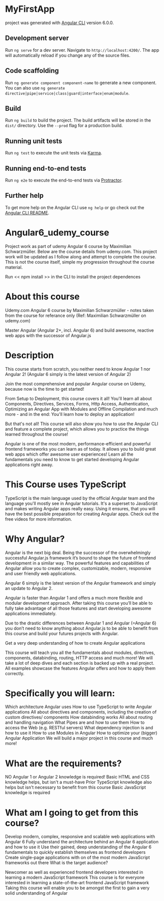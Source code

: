 # MyFirstApp

project was generated with [Angular CLI](https://github.com/angular/angular-cli) version 6.0.0.

## Development server

Run `ng serve` for a dev server. Navigate to `http://localhost:4200/`. The app will automatically reload if you change any of the source files.

## Code scaffolding

Run `ng generate component component-name` to generate a new component. You can also use `ng generate directive|pipe|service|class|guard|interface|enum|module`.

## Build

Run `ng build` to build the project. The build artifacts will be stored in the `dist/` directory. Use the `--prod` flag for a production build.

## Running unit tests

Run `ng test` to execute the unit tests via [Karma](https://karma-runner.github.io).

## Running end-to-end tests

Run `ng e2e` to execute the end-to-end tests via [Protractor](http://www.protractortest.org/).

## Further help

To get more help on the Angular CLI use `ng help` or go check out the [Angular CLI README](https://github.com/angular/angular-cli/blob/master/README.md).

# Angular6_udemy_course

Project work as part of udemy Angular 6 course by Maximilian Schwarzmüller. Below are the course details from udemy.com. This project work will be updated as I follow along and attempt to complete the course. This is not the course itself, simple my progression throughout the course material.

Run << npm install >> in the CLI to install the project dependences

# About this course

Udemy.com Angular 6 course by Maximilian Schwarzmüller - notes taken from the course for referance only (Ref: Maximilian Schwarzmüller on udemy.com)

Master Angular (Angular 2+, incl. Angular 6) and build awesome, reactive web apps with the successor of Angular.js

# Description
This course starts from scratch, you neither need to know Angular 1 nor Angular 2! (Angular 6 simply is the latest version of Angular 2)

Join the most comprehensive and popular Angular course on Udemy, because now is the time to get started! 

From Setup to Deployment, this course covers it all! You'll learn all about Components, Directives, Services, Forms, Http Access, Authentication, Optimizing an Angular App with Modules and Offline Compilation and much more - and in the end: You'll learn how to deploy an application!

But that's not all! This course will also show you how to use the Angular CLI and feature a complete project, which allows you to practice the things learned throughout the course!

Angular is one of the most modern, performance-efficient and powerful frontend frameworks you can learn as of today. It allows you to build great web apps which offer awesome user experiences! Learn all the fundamentals you need to know to get started developing Angular applications right away.

# This Course uses TypeScript

TypeScript is the main language used by the official Angular team and the language you'll mostly see in Angular tutorials. It's a superset to JavaScript and makes writing Angular apps really easy. Using it ensures, that you will have the best possible preparation for creating Angular apps. Check out the free videos for more information.

# Why Angular?

Angular is the next big deal. Being the successor of the overwhelmingly successful Angular.js framework it’s bound to shape the future of frontend development in a similar way. The powerful features and capabilities of Angular allow you to create complex, customizable, modern, responsive and user friendly web applications.

Angular 6 simply is the latest version of the Angular framework and simply an update to Angular 2.

Angular is faster than Angular 1 and offers a much more flexible and modular development approach. After taking this course you’ll be able to fully take advantage of all those features and start developing awesome applications immediately.

Due to the drastic differences between Angular 1 and Angular (=Angular 6) you don’t need to know anything about Angular.js to be able to benefit from this course and build your futures projects with Angular.

Get a very deep understanding of how to create Angular applications

This course will teach you all the fundamentals about modules, directives, components, databinding, routing, HTTP access and much more! We will take a lot of deep dives and each section is backed up with a real project. All examples showcase the features Angular offers and how to apply them correctly.

# Specifically you will learn:

Which architecture Angular uses
How to use TypeScript to write Angular applications
All about directives and components, including the creation of custom directives/ components
How databinding works
All about routing and handling navigation
What Pipes are and how to use them
How to access the Web (e.g. RESTful servers)
What dependency injection is and how to use it
How to use Modules in Angular
How to optimize your (bigger) Angular Application
We will build a major project in this course and much more!

# What are the requirements?

NO Angular 1 or Angular 2 knowledge is required!
Basic HTML and CSS knowledge helps, but isn't a must-have
Prior TypeScript knowledge also helps but isn't necessary to benefit from this course
Basic JavaScript knowledge is required

# What am I going to get from this course?

Develop modern, complex, responsive and scalable web applications with Angular 6
Fully understand the architecture behind an Angular 6 application and how to use it
Use their gained, deep understanding of the Angular 6 fundamentals to quickly establish themselves as frontend developers
Create single-page applications with on of the most modern JavaScript frameworks out there
What is the target audience?

Newcomer as well as experienced frontend developers interested in learning a modern JavaScript framework
This course is for everyone interested in learning a state-of-the-art frontend JavaScript framework
Taking this course will enable you to be amongst the first to gain a very solid understanding of Angular

